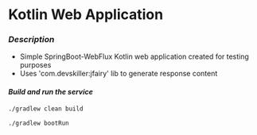 # Kotlin Web Application

### *Description*

- Simple SpringBoot-WebFlux Kotlin web application created for testing purposes
- Uses 'com.devskiller:jfairy' lib to generate response content

#### *Build and run the service*

```bash
./gradlew clean build
``` 
```bash
./gradlew bootRun
``` 